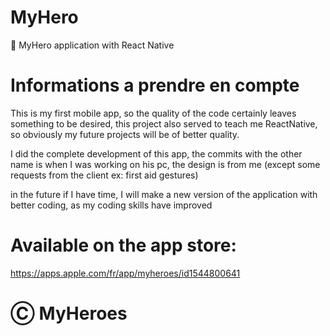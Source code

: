 # MyHero
👬 MyHero application with React Native

# Informations a prendre en compte

This is my first mobile app, so the quality of the code certainly leaves something to be desired, this project also served to teach me ReactNative, so obviously my future projects will be of better quality.

I did the complete development of this app, the commits with the other name is when I was working on his pc, the design is from me (except some requests from the client ex: first aid gestures)

in the future if I have time, I will make a new version of the application with better coding, as my coding skills have improved

# Available on the app store: 
https://apps.apple.com/fr/app/myheroes/id1544800641

# Ⓒ MyHeroes
